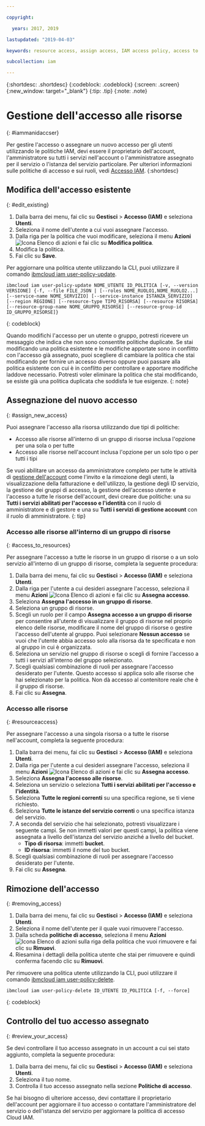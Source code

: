```yaml
---

copyright:

  years: 2017, 2019

lastupdated: "2019-04-03"

keywords: resource access, assign access, IAM access policy, access to resource groups, edit access, remove access

subcollection: iam

---
```


{:shortdesc: .shortdesc}
{:codeblock: .codeblock}
{:screen: .screen}
{:new_window: target="_blank"}
{:tip: .tip}
{:note: .note}

# Gestione dell'accesso alle risorse
{: #iammanidaccser}

Per gestire l'accesso o assegnare un nuovo accesso per gli utenti utilizzando le politiche IAM, devi essere il proprietario dell'account, l'amministratore su tutti i servizi nell'account o l'amministratore assegnato per il servizio o l'istanza del servizio particolare. Per ulteriori informazioni sulle politiche di accesso e sui ruoli, vedi [Accesso IAM](/docs/iam?topic=iam-userroles#userroles).
{:shortdesc}

## Modifica dell'accesso esistente
{: #edit_existing}

1. Dalla barra dei menu, fai clic su **Gestisci** &gt; **Accesso (IAM)** e seleziona **Utenti**.
2. Seleziona il nome dell'utente a cui vuoi assegnare l'accesso.
3. Dalla riga per la politica che vuoi modificare, seleziona il menu **Azioni** ![Icona Elenco di azioni](../icons/action-menu-icon.svg) e fai clic su **Modifica politica**.
4. Modifica la politica.
5. Fai clic su **Save**.

Per aggiornare una politica utente utilizzando la CLI, puoi utilizzare il comando [ibmcloud iam user-policy-update](/docs/cli/reference/ibmcloud?topic=cloud-cli-ibmcloud_commands_iam#ibmcloud_iam_user_policy_update).
```
ibmcloud iam user-policy-update NOME_UTENTE ID_POLITICA [-v, --version VERSIONE] {-f, --file FILE_JSON | [--roles NOME_RUOLO1,NOME_RUOLO2...] [--service-name NOME_SERVIZIO] [--service-instance ISTANZA_SERVIZIO] [--region REGIONE] [--resource-type TIPO_RISORSA] [--resource RISORSA] [--resource-group-name NOME_GRUPPO_RISORSE] [--resource-group-id ID_GRUPPO_RISORSE]}
```
{: codeblock}

Quando modifichi l'accesso per un utente o gruppo, potresti ricevere un messaggio che indica che non sono consentite politiche duplicate. Se stai modificando una politica esistente e le modifiche apportate sono in conflitto con l'accesso già assegnato, puoi scegliere di cambiare la politica che stai modificando per fornire un accesso diverso oppure puoi passare alla politica esistente con cui è in conflitto per controllare e apportare modifiche laddove necessario. Potresti voler eliminare la politica che stai modificando, se esiste già una politica duplicata che soddisfa le tue esigenze.
{: note}

## Assegnazione del nuovo accesso
{: #assign_new_access}

Puoi assegnare l'accesso alla risorsa utilizzando due tipi di politiche:

* Accesso alle risorse all'interno di un gruppo di risorse inclusa l'opzione per una sola o per tutte
* Accesso alle risorse nell'account inclusa l'opzione per un solo tipo o per tutti i tipi

Se vuoi abilitare un accesso da amministratore completo per tutte le attività di [gestione dell'account](/docs/iam?topic=iam-account-services#account-services) come l'invito e la rimozione degli utenti, la visualizzazione della fatturazione e dell'utilizzo, la gestione degli ID servizio, la gestione dei gruppi di accesso, la gestione dell'accesso utente e l'accesso a tutte le risorse dell'account, devi creare due politiche: una su **Tutti i servizi abilitati per l'accesso e l'identità** con il ruolo di amministratore e di gestore e una su **Tutti i servizi di gestione account** con il ruolo di amministratore.
{: tip}

### Accesso alle risorse all'interno di un gruppo di risorse
{: #access_to_resources}

Per assegnare l'accesso a tutte le risorse in un gruppo di risorse o a un solo servizio all'interno di un gruppo di risorse, completa la seguente procedura:

1. Dalla barra dei menu, fai clic su **Gestisci** &gt; **Accesso (IAM)** e seleziona **Utenti**.
2. Dalla riga per l'utente a cui desideri assegnare l'accesso, seleziona il menu **Azioni** ![Icona Elenco di azioni](../icons/action-menu-icon.svg) e fai clic su **Assegna accesso**.
3. Seleziona **Assegna l'accesso in un gruppo di risorse**.
4. Seleziona un gruppo di risorse.
5. Scegli un ruolo per il campo **Assegna accesso a un gruppo di risorse** per consentire all'utente di visualizzare il gruppo di risorse nel proprio elenco delle risorse, modificare il nome del gruppo di risorse o gestire l'accesso dell'utente al gruppo. Puoi selezionare **Nessun accesso** se vuoi che l'utente abbia accesso solo alla risorsa da te specificata e non al gruppo in cui è organizzata.
6. Seleziona un servizio nel gruppo di risorse o scegli di fornire l'accesso a tutti i servizi all'interno del gruppo selezionato.
7. Scegli qualsiasi combinazione di ruoli per assegnare l'accesso desiderato per l'utente. Questo accesso si applica solo alle risorse che hai selezionato per la politica. Non dà accesso al contenitore reale che è il gruppo di risorse.
8. Fai clic su **Assegna**.

### Accesso alle risorse
{: #resourceaccess}

Per assegnare l'accesso a una singola risorsa o a tutte le risorse nell'account, completa la seguente procedura:

1. Dalla barra dei menu, fai clic su **Gestisci** &gt; **Accesso (IAM)** e seleziona **Utenti**.
2. Dalla riga per l'utente a cui desideri assegnare l'accesso, seleziona il menu **Azioni** ![Icona Elenco di azioni](../icons/action-menu-icon.svg) e fai clic su **Assegna accesso**.
3. Seleziona **Assegna l'accesso alle risorse**.
4. Seleziona un servizio o seleziona **Tutti i servizi abilitati per l'accesso e l'identità**.
5. Seleziona **Tutte le regioni correnti** su una specifica regione, se ti viene richiesto.
6. Seleziona **Tutte le istanze del servizio correnti** o una specifica istanza del servizio.
7. A seconda del servizio che hai selezionato, potresti visualizzare i seguente campi. Se non immetti valori per questi campi, la politica viene assegnata a livello dell'istanza del servizio anziché a livello del bucket.
    * **Tipo di risorsa**: immetti **bucket**.
    * **ID risorsa**: immetti il nome del tuo bucket.
8. Scegli qualsiasi combinazione di ruoli per assegnare l'accesso desiderato per l'utente.
9. Fai clic su **Assegna**.

## Rimozione dell'accesso
{: #removing_access}

1. Dalla barra dei menu, fai clic su **Gestisci** &gt; **Accesso (IAM)** e seleziona **Utenti**.
2. Seleziona il nome dell'utente per il quale vuoi rimuovere l'accesso.
3. Dalla scheda **politiche di accesso**, seleziona il menu **Azioni** ![Icona Elenco di azioni](../icons/action-menu-icon.svg) sulla riga della politica che vuoi rimuovere e fai clic su **Rimuovi**.  
4. Riesamina i dettagli della politica utente che stai per rimuovere e quindi conferma facendo clic su **Rimuovi**.

Per rimuovere una politica utente utilizzando la CLI, puoi utilizzare il comando [ibmcloud iam user-policy-delete](/docs/cli/reference/ibmcloud?topic=cloud-cli-ibmcloud_iam_user_policy_delete#ibmcloud_iam_user_policy_delete).
```
ibmcloud iam user-policy-delete ID_UTENTE ID_POLITICA [-f, --force]
```
{: codeblock}

## Controllo del tuo accesso assegnato
{: #review_your_access}

Se devi controllare il tuo accesso assegnato in un account a cui sei stato aggiunto, completa la seguente procedura:

1. Dalla barra dei menu, fai clic su **Gestisci** &gt; **Accesso (IAM)** e seleziona **Utenti**.
3. Seleziona il tuo nome.
4. Controlla il tuo accesso assegnato nella sezione **Politiche di accesso**.

Se hai bisogno di ulteriore accesso, devi contattare il proprietario dell'account per aggiornare il tuo accesso o contattare l'amministratore del servizio o dell'istanza del servizio per aggiornare la politica di accesso Cloud IAM.
